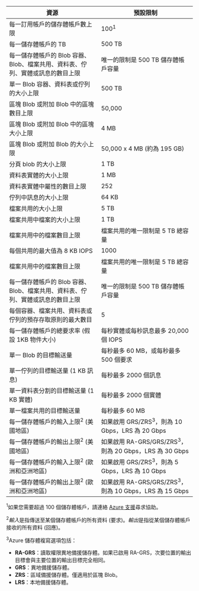 資源|預設限制
---|---
每一訂用帳戶的儲存體帳戶數上限|100<sup>1</sup>
每一儲存體帳戶的 TB|500 TB
每一儲存體帳戶的 Blob 容器、Blob、檔案共用、資料表、佇列、實體或訊息的數目上限|唯一的限制是 500 TB 儲存體帳戶容量
單一 Blob 容器、資料表或佇列的大小上限|500 TB
區塊 Blob 或附加 Blob 中的區塊數目上限|50,000
區塊 Blob 或附加 Blob 中的區塊大小上限|4 MB
區塊 Blob 或附加 Blob 的大小上限|50,000 x 4 MB (約為 195 GB) 
分頁 blob 的大小上限 |1 TB
資料表實體的大小上限|1 MB
資料表實體中屬性的數目上限|252
佇列中訊息的大小上限|64 KB
檔案共用的大小上限|5 TB
檔案共用中檔案的大小上限|1 TB
檔案共用中的檔案數目上限|檔案共用的唯一限制是 5 TB 總容量
每個共用的最大值為 8 KB IOPS|1000
檔案共用中的檔案數目上限|檔案共用的唯一限制是 5 TB 總容量
每一儲存體帳戶的 Blob 容器、Blob、檔案共用、資料表、佇列、實體或訊息的數目上限|唯一的限制是 500 TB 儲存體帳戶容量
每個容器、檔案共用、資料表或佇列的預存存取原則的最大數目|5
每一儲存體帳戶的總要求率 (假設 1KB 物件大小)|每秒實體或每秒訊息最多 20,000 個 IOPS
單一 Blob 的目標輸送量|每秒最多 60 MB，或每秒最多 500 個要求
單一佇列的目標輸送量 (1 KB 訊息)|每秒最多 2000 個訊息
單一資料表分割的目標輸送量 (1 KB 實體)|每秒最多 2000 個實體
單一檔案共用的目標輸送量|每秒最多 60 MB
每一儲存體帳戶的輸入上限<sup>2</sup> (美國地區)|如果啟用 GRS/ZRS<sup>3</sup>，則為 10 Gbps，LRS 為 20 Gbps
每一儲存體帳戶的輸出上限<sup>2</sup> (美國地區)|如果啟用 RA-GRS/GRS/ZRS<sup>3</sup>，則為 20 Gbps，LRS 為 30 Gbps
每一儲存體帳戶的輸入上限<sup>2</sup> (歐洲和亞洲地區)|如果啟用 GRS/ZRS<sup>3</sup>，則為 5 Gbps，LRS 為 10 Gbps
每一儲存體帳戶的輸出上限<sup>2</sup> (歐洲和亞洲地區)|如果啟用 RA-GRS/GRS/ZRS<sup>3</sup>，則為 10 Gbps，LRS 為 15 Gbps

<sup>1</sup>如果您需要超過 100 個儲存體帳戶，請連絡 [Azure 支援](https://azure.microsoft.com/support/faq/)尋求協助。

<sup>2</sup>*輸入*是指傳送至某個儲存體帳戶的所有資料 (要求)。*輸出*是指從某個儲存體帳戶接收的所有資料 (回應)。

<sup>3</sup>Azure 儲存體複寫選項包括：

- **RA-GRS**：讀取權限異地備援儲存體。如果已啟用 RA-GRS，次要位置的輸出目標會與主要位置的輸出目標完全相同。
- **GRS**：異地備援儲存體。 
- **ZRS**：區域備援儲存體。僅適用於區塊 Blob。 
- **LRS**：本地備援儲存體。 

<!---HONumber=AcomDC_0128_2016-->